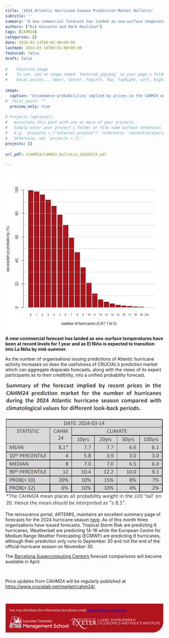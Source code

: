 ```yaml
---
title: '2024 Atlantic Hurricane Season Prediction Market Bulletin'
subtitle: ''
summary: "A new commercial forecast has landed as sea-surface temperatures have been at record levels for 1 year and as El Niño is expected to transition into La Niña by mid-summer."
authors: ["Kim Kaivanto and Mark Roulston"]
tags: [CAHM24]
categories: []
date: 2024-03-14T00:01:00+00:00
lastmod: 2024-03-14T00:01:00+00:00
featured: false
draft: false

#    Featured image
#    To use, add an image named `featured.jpg/png` to your page's folder.
#    Focal points... Smart, Center, TopLeft, Top, TopRight, Left, Right, BottomLeft, Bottom, BottomRight.

image: 
  caption: "Exceedance probabilities implied by prices in the CAHM24 market for the number of hurricanes during the 2024 Atlantic hurricane season."
#  focal_point: ""
  preview_only: true

# Projects (optional).
#   Associate this post with one or more of your projects.
#   Simply enter your project's folder or file name without extension.
#   E.g. `projects = ["internal-project"]` references `content/project/deep-learning/index.md`.
#   Otherwise, set `projects = []`.
projects: []

url_pdf: /CAHM24/CAHM24_Bulletin_20240314.pdf

---
```

![](featured.png "Exceedance probabilities implied by prices in the CAHM24 market for the number of hurricanes during the 2024 Atlantic hurricane season.")

**A new commercial forecast has landed as sea-surface temperatures have been at record levels for 1 year and as El Niño is expected to transition into La Niña by mid-summer.**

As the number of organisations issuing predictions 
of Atlantic hurricane activity increases so does the 
usefulness of CRUCIAL’s prediction market which 
can aggregate disparate forecasts, along with the 
views of its expert participants as to their 
credibility, into a unified probability forecast. 

![table](table.png)

The reinsurance portal, ARTEMIS, maintains an excellent 
summary page of forecasts for the 2024 hurricane season 
[here](https://www.artemis.bm/2024-atlantic-hurricane-season/). 
As of this month three organisations have issued forecasts. 
Tropical Storm Risk are predicting 9 hurricanes, Weatherbell 
are predicting 14-16 while the European Centre for Medium 
Range Weather Forecasting (ECMWF) are predicting 9 
hurricanes, although their prediction only runs to September 
30 and not the end of the official hurricane season on 
November 30. 

The [Barcelona Supercomputing Centre’s](https://seasonalhurricanepredictions.bsc.es/)
forecast comparisons will become available in April. 

<br> 

Price updates from CAHM24 will be regularly published at https://www.crucialab.net/market/cahm24/.  

<br>

![credits](foot.png) 

<br>
 
